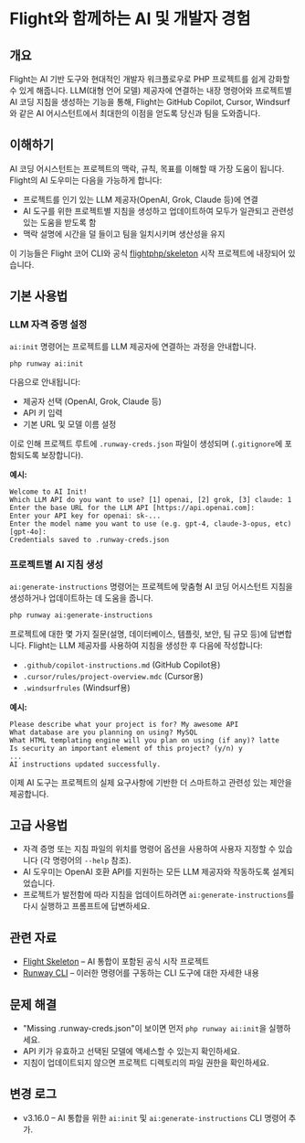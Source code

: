 # Flight와 함께하는 AI 및 개발자 경험

## 개요

Flight는 AI 기반 도구와 현대적인 개발자 워크플로우로 PHP 프로젝트를 쉽게 강화할 수 있게 해줍니다. LLM(대형 언어 모델) 제공자에 연결하는 내장 명령어와 프로젝트별 AI 코딩 지침을 생성하는 기능을 통해, Flight는 GitHub Copilot, Cursor, Windsurf와 같은 AI 어시스턴트에서 최대한의 이점을 얻도록 당신과 팀을 도와줍니다.

## 이해하기

AI 코딩 어시스턴트는 프로젝트의 맥락, 규칙, 목표를 이해할 때 가장 도움이 됩니다. Flight의 AI 도우미는 다음을 가능하게 합니다:
- 프로젝트를 인기 있는 LLM 제공자(OpenAI, Grok, Claude 등)에 연결
- AI 도구를 위한 프로젝트별 지침을 생성하고 업데이트하여 모두가 일관되고 관련성 있는 도움을 받도록 함
- 맥락 설명에 시간을 덜 들이고 팀을 일치시키며 생산성을 유지

이 기능들은 Flight 코어 CLI와 공식 [flightphp/skeleton](https://github.com/flightphp/skeleton) 시작 프로젝트에 내장되어 있습니다.

## 기본 사용법

### LLM 자격 증명 설정

`ai:init` 명령어는 프로젝트를 LLM 제공자에 연결하는 과정을 안내합니다.

```bash
php runway ai:init
```

다음으로 안내됩니다:
- 제공자 선택 (OpenAI, Grok, Claude 등)
- API 키 입력
- 기본 URL 및 모델 이름 설정

이로 인해 프로젝트 루트에 `.runway-creds.json` 파일이 생성되며 (`.gitignore`에 포함되도록 보장합니다).

**예시:**
```
Welcome to AI Init!
Which LLM API do you want to use? [1] openai, [2] grok, [3] claude: 1
Enter the base URL for the LLM API [https://api.openai.com]:
Enter your API key for openai: sk-...
Enter the model name you want to use (e.g. gpt-4, claude-3-opus, etc) [gpt-4o]:
Credentials saved to .runway-creds.json
```

### 프로젝트별 AI 지침 생성

`ai:generate-instructions` 명령어는 프로젝트에 맞춤형 AI 코딩 어시스턴트 지침을 생성하거나 업데이트하는 데 도움을 줍니다.

```bash
php runway ai:generate-instructions
```

프로젝트에 대한 몇 가지 질문(설명, 데이터베이스, 템플릿, 보안, 팀 규모 등)에 답변합니다. Flight는 LLM 제공자를 사용하여 지침을 생성한 후 다음에 작성합니다:
- `.github/copilot-instructions.md` (GitHub Copilot용)
- `.cursor/rules/project-overview.mdc` (Cursor용)
- `.windsurfrules` (Windsurf용)

**예시:**
```
Please describe what your project is for? My awesome API
What database are you planning on using? MySQL
What HTML templating engine will you plan on using (if any)? latte
Is security an important element of this project? (y/n) y
...
AI instructions updated successfully.
```

이제 AI 도구는 프로젝트의 실제 요구사항에 기반한 더 스마트하고 관련성 있는 제안을 제공합니다.

## 고급 사용법

- 자격 증명 또는 지침 파일의 위치를 명령어 옵션을 사용하여 사용자 지정할 수 있습니다 (각 명령어의 `--help` 참조).
- AI 도우미는 OpenAI 호환 API를 지원하는 모든 LLM 제공자와 작동하도록 설계되었습니다.
- 프로젝트가 발전함에 따라 지침을 업데이트하려면 `ai:generate-instructions`를 다시 실행하고 프롬프트에 답변하세요.

## 관련 자료

- [Flight Skeleton](https://github.com/flightphp/skeleton) – AI 통합이 포함된 공식 시작 프로젝트
- [Runway CLI](/awesome-plugins/runway) – 이러한 명령어를 구동하는 CLI 도구에 대한 자세한 내용

## 문제 해결

- "Missing .runway-creds.json"이 보이면 먼저 `php runway ai:init`을 실행하세요.
- API 키가 유효하고 선택된 모델에 액세스할 수 있는지 확인하세요.
- 지침이 업데이트되지 않으면 프로젝트 디렉토리의 파일 권한을 확인하세요.

## 변경 로그

- v3.16.0 – AI 통합을 위한 `ai:init` 및 `ai:generate-instructions` CLI 명령어 추가.